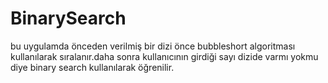 # BinarySearch
bu uygulamda önceden verilmiş bir dizi önce bubbleshort algoritması kullanılarak sıralanır.daha sonra kullanıcının girdiği sayı dizide varmı yokmu diye binary search kullanılarak öğrenilir.

